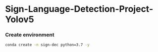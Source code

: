 # Sign-Language-Detection-Project-Yolov5


### Create environment

```bash
conda create -n sign-dec python=3.7 -y

```